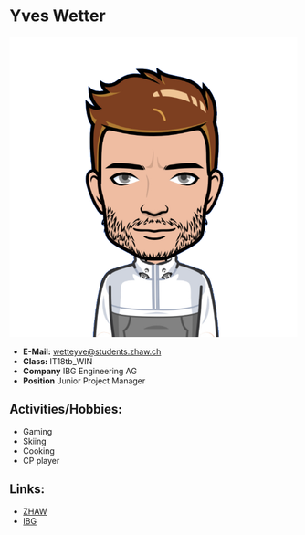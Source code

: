 <!-- Add Gravatar Picture here -->
# Yves Wetter

![avatar](images/wetteryves.png)

- **E-Mail:**  wetteyve@students.zhaw.ch
- **Class:**  IT18tb_WIN
- **Company**  IBG Engineering AG
- **Position**  Junior Project Manager

## Activities/Hobbies:

- Gaming
- Skiing
- Cooking
- CP player

## Links:

- [ZHAW](http://www.zhaw.ch)
- [IBG](http://www.ibg.ch)